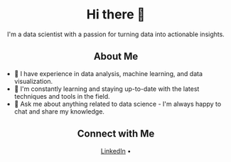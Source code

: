 <h1 align="center">Hi there 👋</h1>

<p align="center">
  I'm a data scientist with a passion for turning data into actionable insights.
</p>

<h2 align="center">About Me</h2>

- 🔭 I have experience in data analysis, machine learning, and data visualization.
- 🌱 I'm constantly learning and staying up-to-date with the latest techniques and tools in the field.
- 💬 Ask me about anything related to data science - I'm always happy to chat and share my knowledge.

<h2 align="center">Connect with Me</h2>

<p align="center">
  <a href="https://www.linkedin.com/in/saimumadil24/">LinkedIn</a> •
</p>

